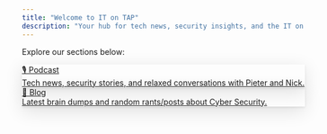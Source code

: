 ```yaml
---
title: "Welcome to IT on TAP"
description: "Your hub for tech news, security insights, and the IT on TAP podcast. Choose a section below to get started."
---
```


Explore our sections below:

<div class="flex flex-wrap justify-center items-stretch mv4">
  <a href="/podcast/" class="br3 pa4 ma3 tc grow w5 bg-white dark-gray b shadow-5 no-underline ba b--moon-gray" style="display: block;">
    🎙️ Podcast
    <div class="db f6 fw4 mt2">Tech news, security stories, and relaxed conversations with Pieter and Nick.</div>
  </a>
  <a href="/posts/" class="br3 pa4 ma3 tc grow w5 bg-white dark-gray b shadow-5 no-underline ba b--moon-gray" style="display: block;">
    📝 Blog
    <div class="db f6 fw4 mt2">Latest brain dumps and random rants/posts about Cyber Security.</div>
  </a>
</div>

<style>
.bg-gradient-blue {
  background: linear-gradient(90deg, #007cf0 0%, #00dfd8 100%) !important;
}
.bg-gradient-pink {
  background: linear-gradient(90deg, #ff512f 0%, #dd2476 100%) !important;
}
.shadow-5 {
  box-shadow: 0 8px 32px rgba(0,0,0,0.12), 0 1.5px 4px rgba(0,0,0,0.08);
}
</style>
